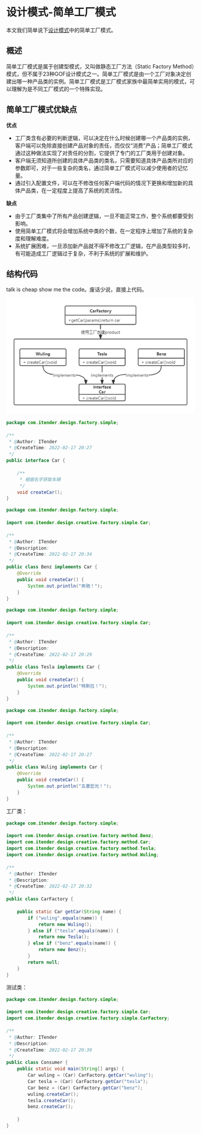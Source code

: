 # 设计模式-简单工厂模式

本文我们简单说下[设计模式](https://blog.csdn.net/Y_eatMeat/article/details/123001650)中的简单工厂模式。

## 概述

简单工厂模式是属于创建型模式，又叫做静态工厂方法（Static Factory Method）模式，但不属于23种GOF设计模式之一。简单工厂模式是由一个工厂对象决定创建出哪一种产品类的实例。简单工厂模式是工厂模式家族中最简单实用的模式，可以理解为是不同工厂模式的一个特殊实现。

## 简单工厂模式优缺点

**优点**

- 工厂类含有必要的判断逻辑，可以决定在什么时候创建哪一个产品类的实例，客户端可以免除直接创建产品对象的责任，而仅仅“消费”产品；简单工厂模式通过这种做法实现了对责任的分割，它提供了专门的工厂类用于创建对象。
- 客户端无须知道所创建的具体产品类的类名，只需要知道具体产品类所对应的参数即可，对于一些复杂的类名，通过简单工厂模式可以减少使用者的记忆量。
- 通过引入配置文件，可以在不修改任何客户端代码的情况下更换和增加新的具体产品类，在一定程度上提高了系统的灵活性。

**缺点**

- 由于工厂类集中了所有产品创建逻辑，一旦不能正常工作，整个系统都要受到影响。
- 使用简单工厂模式将会增加系统中类的个数，在一定程序上增加了系统的复杂度和理解难度。
- 系统扩展困难，一旦添加新产品就不得不修改工厂逻辑，在产品类型较多时，有可能造成工厂逻辑过于复杂，不利于系统的扩展和维护。

## 结构代码

talk is cheap show me the code。废话少说，直接上代码。

![简单工厂模式](images/简单工厂模式.png)

```java
package com.itender.design.factory.simple;

/**
 * @Author: ITender
 * @CreateTime: 2022-02-17 20:27
 */
public interface Car {

    /**
     * 根据名字获取车辆
     */
    void createCar();
}

```

```java
package com.itender.design.factory.simple;

import com.itender.design.creative.factory.simple.Car;

/**
 * @Author: ITender
 * @Description:
 * @CreateTime: 2022-02-17 20:34
 */
public class Benz implements Car {
    @Override
    public void createCar() {
        System.out.println("奔驰！");
    }
}

```

```java
package com.itender.design.factory.simple;

import com.itender.design.creative.factory.simple.Car;

/**
 * @Author: ITender
 * @Description:
 * @CreateTime: 2022-02-17 20:29
 */
public class Tesla implements Car {
    @Override
    public void createCar() {
        System.out.println("特斯拉！");
    }
}

```

```java
package com.itender.design.factory.simple;

import com.itender.design.creative.factory.simple.Car;

/**
 * @Author: ITender
 * @Description:
 * @CreateTime: 2022-02-17 20:27
 */
public class Wuling implements Car {
    @Override
    public void createCar() {
        System.out.println("五菱宏光！");
    }
}

```

工厂类：

```java
package com.itender.design.factory.simple;

import com.itender.design.creative.factory.method.Benz;
import com.itender.design.creative.factory.method.Car;
import com.itender.design.creative.factory.method.Tesla;
import com.itender.design.creative.factory.method.Wuling;

/**
 * @Author: ITender
 * @Description:
 * @CreateTime: 2022-02-17 20:32
 */
public class CarFactory {

    public static Car getCar(String name) {
        if ("wuling".equals(name)) {
            return new Wuling();
        } else if ("tesla".equals(name)) {
            return new Tesla();
        } else if ("benz".equals(name)) {
            return new Benz();
        }
        return null;
    }
}

```

测试类：

```java
package com.itender.design.factory.simple;

import com.itender.design.creative.factory.simple.Car;
import com.itender.design.creative.factory.simple.CarFactory;

/**
 * @Author: ITender
 * @Description:
 * @CreateTime: 2022-02-17 20:30
 */
public class Consumer {
    public static void main(String[] args) {
        Car wuling = (Car) CarFactory.getCar("wuling");
        Car tesla = (Car) CarFactory.getCar("tesla");
        Car benz = (Car) CarFactory.getCar("benz");
        wuling.createCar();
        tesla.createCar();
        benz.createCar();

    }
}
```
